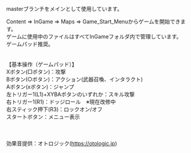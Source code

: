 masterブランチをメインとして使用しています。

Content ⇒ InGame ⇒ Maps ⇒ Game_Start_Menuからゲームを開始できます。<br/>
ゲームに使用中のファイルはすべてInGameフォルダ内で管理しています。<br/>
ゲームパッド推奨。<br/>
<br/>
<br/>
【基本操作（ゲームパッド）】<br/>
Xボタン(□ボタン)：攻撃<br/>
Bボタン(○ボタン)：アクション(武器召喚、インタラクト)<br/>
Aボタン(xボタン)：ジャンプ<br/>
左トリガー1(L1)+XYBAボタンのいずれか：スキル攻撃<br/>
右トリガー1(R1)：ドッジロール　※現在改修中<br/>
右スティック押下(R3)：ロックオン/オフ<br/>
スタートボタン：メニュー表示<br/>
<br/>
<br/>
<br/>
効果音提供：オトロジック(https://otologic.jp)
